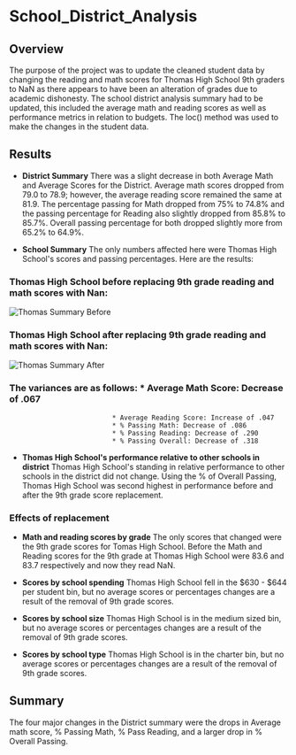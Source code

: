 # School_District_Analysis
## **Overview**

The purpose of the project was to update the cleaned student data by changing the reading and math scores for Thomas High School 9th graders to NaN as there appears to have been an alteration of grades due to academic dishonesty.  The school district analysis summary had to be updated, this included the average math and reading scores as well as performance metrics in relation to budgets.  The loc() method was used to make the changes in the student data.

## **Results**

* **District Summary**
There was a slight decrease in both Average Math and Average Scores for the District.  Average math scores dropped from 79.0 to 78.9; however, the average reading score remained the same at 81.9. The percentage passing for Math dropped from 75% to 74.8% and the passing percentage for Reading also slightly dropped from 85.8% to 85.7%.  Overall passing percentage for both dropped slightly more from 65.2% to 64.9%.

* **School Summary**
The only numbers affected here were Thomas High School's scores and passing percentages.  Here are the results:

### Thomas High School before replacing 9th grade reading and math scores with Nan:
![Thomas Summary Before](https://user-images.githubusercontent.com/78942457/111912802-aaeb8080-8a41-11eb-86e7-66e802db6917.PNG)

### Thomas High School after replacing 9th grade reading and math scores with Nan:
![Thomas Summary After](https://user-images.githubusercontent.com/78942457/111912863-e7b77780-8a41-11eb-8bd1-f0282a8532e8.PNG)

### The variances are as follows: * Average Math Score: Decrease of .067
                              * Average Reading Score: Increase of .047
                              * % Passing Math: Decrease of .086
                              * % Passing Reading: Decrease of .290
                              * % Passing Overall: Decrease of .318

* **Thomas High School's performance relative to other schools in district**
Thomas High School's standing in relative performance to other schools in the district did not change.  Using the % of Overall Passing, Thomas High School was second highest in performance before and after the 9th grade score replacement.

### **Effects of replacement**

* **Math and reading scores by grade**
The only scores that changed were the 9th grade scores for Tomas High School.  Before the Math and Reading scores for the 9th grade at Thomas High School were 83.6 and 83.7 respectively and now they read NaN.

* **Scores by school spending**
Thomas High School fell in the $630 - $644 per student bin, but no average scores or percentages changes are a result of the removal of 9th grade scores.

* **Scores by school size**
Thomas High School is in the medium sized bin, but no average scores or percentages changes are a result of the removal of 9th grade scores.

* **Scores by school type**
Thomas High School is in the charter bin, but no average scores or percentages changes are a result of the removal of 9th grade scores.

## **Summary**
The four major changes in the District summary were the drops in Average math score, % Passing Math, % Pass Reading, and a larger drop in % Overall Passing.
